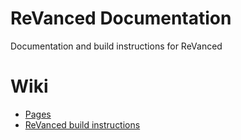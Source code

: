 # ReVanced Documentation

Documentation and build instructions for ReVanced

# Wiki

- [Pages](https://github.com/ReVancedTeam/revanced-documentation)
- [ReVanced build instructions](https://github.com/ReVancedTeam/revanced-documentation/wiki/ReVanced-build-instructions)
